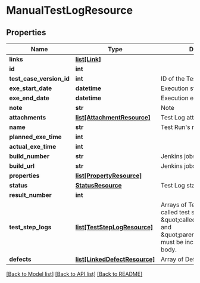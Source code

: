 # ManualTestLogResource

## Properties
Name | Type | Description | Notes
------------ | ------------- | ------------- | -------------
**links** | [**list[Link]**](Link.md) |  | [optional] 
**id** | **int** |  | [optional] 
**test_case_version_id** | **int** | ID of the Test Case Version | [optional] 
**exe_start_date** | **datetime** | Execution start date | 
**exe_end_date** | **datetime** | Execution end date | 
**note** | **str** | Note | [optional] 
**attachments** | [**list[AttachmentResource]**](AttachmentResource.md) | Test Log attachments | [optional] 
**name** | **str** | Test Run&#39;s name | [optional] 
**planned_exe_time** | **int** |  | [optional] 
**actual_exe_time** | **int** |  | [optional] 
**build_number** | **str** | Jenkins jobs build number | [optional] 
**build_url** | **str** | Jenkins jobs build URL | [optional] 
**properties** | [**list[PropertyResource]**](PropertyResource.md) |  | [optional] 
**status** | [**StatusResource**](StatusResource.md) | Test Log status | 
**result_number** | **int** |  | [optional] 
**test_step_logs** | [**list[TestStepLogResource]**](TestStepLogResource.md) | Arrays of Test Step Log,   With called test steps, the \&quot;called_test_case_id\&quot; and \&quot;parent_test_step_id\&quot; must be included in request body. | [optional] 
**defects** | [**list[LinkedDefectResource]**](LinkedDefectResource.md) | Array of Defect | [optional] 

[[Back to Model list]](../README.md#documentation-for-models) [[Back to API list]](../README.md#documentation-for-api-endpoints) [[Back to README]](../README.md)



